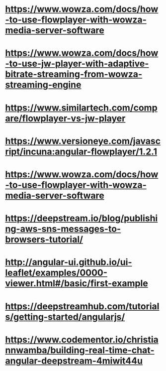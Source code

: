
# https://www.wowza.com/docs/how-to-use-flowplayer-with-wowza-media-server-software
# https://www.wowza.com/docs/how-to-use-jw-player-with-adaptive-bitrate-streaming-from-wowza-streaming-engine
# https://www.similartech.com/compare/flowplayer-vs-jw-player
# https://www.versioneye.com/javascript/incuna:angular-flowplayer/1.2.1
# https://www.wowza.com/docs/how-to-use-flowplayer-with-wowza-media-server-software
# https://deepstream.io/blog/publishing-aws-sns-messages-to-browsers-tutorial/
# http://angular-ui.github.io/ui-leaflet/examples/0000-viewer.html#/basic/first-example
# https://deepstreamhub.com/tutorials/getting-started/angularjs/
# https://www.codementor.io/christiannwamba/building-real-time-chat-angular-deepstream-4miwit44u
